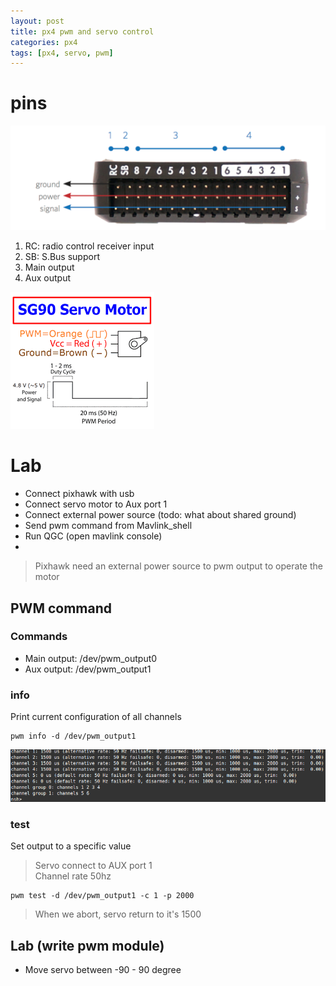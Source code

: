 ```yaml
---
layout: post
title: px4 pwm and servo control
categories: px4
tags: [px4, servo, pwm]
---
```


# pins
![](/images/2019-01-11-15-27-19.png)

1. RC: radio control receiver input
2. SB: S.Bus support
3. Main output
4. Aux output

![](/images/2019-01-11-15-29-36.png)


# Lab
- Connect pixhawk with usb
- Connect servo motor to Aux port 1
- Connect external power source (todo: what about shared ground)
- Send pwm command from Mavlink_shell
- Run QGC (open mavlink console)
- 
> Pixhawk need an external power source to pwm output to operate the motor

## PWM command
### Commands
- Main output: /dev/pwm_output0
- Aux output: /dev/pwm_output1

### info
Print current configuration of all channels
```
pwm info -d /dev/pwm_output1
```
![](/images/2019-01-12-10-34-58.png)

### test
Set output to a specific value
> Servo connect to AUX port 1  
> Channel rate 50hz

```
pwm test -d /dev/pwm_output1 -c 1 -p 2000
```
>  When we abort, servo return to it's 1500


## Lab (write pwm module)
- Move servo between -90 - 90 degree

